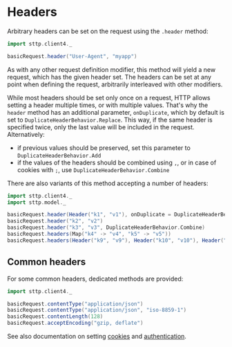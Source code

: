 # Headers

Arbitrary headers can be set on the request using the `.header` method:

```scala mdoc:compile-only
import sttp.client4._

basicRequest.header("User-Agent", "myapp")
```

As with any other request definition modifier, this method will yield a new request, which has the given header set. The headers can be set at any point when defining the request, arbitrarily interleaved with other modifiers.

While most headers should be set only once on a request, HTTP allows setting a header multiple times, or with multiple values. That's why the `header` method has an additional parameter, `onDuplicate`, which by default is set to `DuplicateHeaderBehavior.Replace`. This way, if the same header is specified twice, only the last value will be included in the request. Alternatively:

* if previous values should be preserved, set this parameter to `DuplicateHeaderBehavior.Add`
* if the values of the headers should be combined using `,`, or in case of cookies with `;`, use `DuplicateHeaderBehavior.Combine`

There are also variants of this method accepting a number of headers:

```scala mdoc:compile-only
import sttp.client4._
import sttp.model._

basicRequest.header(Header("k1", "v1"), onDuplicate = DuplicateHeaderBehavior.Add)
basicRequest.header("k2", "v2")
basicRequest.header("k3", "v3", DuplicateHeaderBehavior.Combine)
basicRequest.headers(Map("k4" -> "v4", "k5" -> "v5"))
basicRequest.headers(Header("k9", "v9"), Header("k10", "v10"), Header("k11", "v11"))
```

## Common headers

For some common headers, dedicated methods are provided:

```scala mdoc:compile-only
import sttp.client4._

basicRequest.contentType("application/json")
basicRequest.contentType("application/json", "iso-8859-1")
basicRequest.contentLength(128)
basicRequest.acceptEncoding("gzip, deflate")
```    

See also documentation on setting [cookies](cookies.md) and [authentication](authentication.md).
